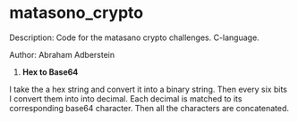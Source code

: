 # matasono_crypto
Description: Code for the matasano crypto challenges. C-language.

Author: Abraham Adberstein

1. **Hex to Base64**

  I take the a hex string and convert it into a binary string. Then every six bits I convert them into
  into decimal. Each decimal is matched to its corresponding base64 character. Then all the characters
  are concatenated.
